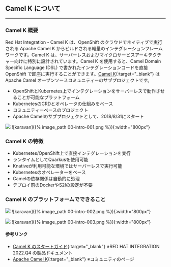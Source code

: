 ## Camel K について
---

### Camel K 概要

Red Hat Integration - Camel K は、OpenShift のクラウドでネイティブで実行される Apache Camel K からビルドされる軽量のインテグレーションフレームワークです。Camel K は、サーバーレスおよびマイクロサービスアーキテクチャー向けに特別に設計されています。Camel K を使用すると、Camel Domain Specific Language (DSL) で書かれたインテグレーションコードを直接 OpenShift で即座に実行することができます。[Camel K](https://github.com/apache/camel-k){:target="_blank"} は Apache Camel オープンソースコミュニティーのサブプロジェクトです。

* OpenShiftとKubernetes上でインテグレーションをサーバーレスで動作させることが可能なプラットフォーム
* KubernetesのCRDとオペレータの仕組みをベース
* コミュニティーベースのプロジェクト
* Apache Camelのサブプロジェクトとして、2018/8/31にスタート

![](images/00-intro-001.png)
![karavan]({% image_path 00-intro-001.png %}){:width="800px"}

### Camel K の特徴

* Kubernetes/OpenShift上で直接インテグレーションを実行
* ランタイムとしてQuarkusを使用可能
* Knativeが利用可能な環境ではサーバーレスで実行可能
* Kubernetesのオペレーターをベース
* Camelの依存関係は自動的に処理
* デプロイ前のDockerやS2Iの設定が不要

### Camel K のプラットフォームでできること

![](images/00-intro-002.png)
![karavan]({% image_path 00-intro-002.png %}){:width="800px"}

![](images/00-intro-003.png)
![karavan]({% image_path 00-intro-003.png %}){:width="800px"}

#### 参考リンク

* [Camel K のスタートガイド](https://access.redhat.com/documentation/ja-jp/red_hat_integration/2022.q4/html/getting_started_with_camel_k/introduction-to-camel-k){:target="_blank"} ※RED HAT INTEGRATION 2022.Q4 の製品ドキュメント
* [Apache Camel K](https://camel.apache.org/camel-k/){:target="_blank"} ※コミュニティのページ
